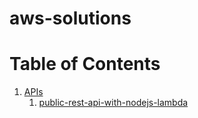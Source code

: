 # aws-solutions

# Table of Contents
1. [APIs](./apis/README.md)
   1. [public-rest-api-with-nodejs-lambda](./apis/public-rest-api-with-nodejs-lambda/README.md)
